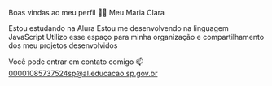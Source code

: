 Boas vindas ao meu perfil 💙💙
Meu Maria Clara

Estou estudando na Alura
Estou me desenvolvendo na linguagem JavaScript
Utilizo esse espaço para minha organização e compartilhamento dos meu projetos desenvolvidos

Você pode entrar em contato comigo 📫
00001085737524sp@al.educacao.sp.gov.br
